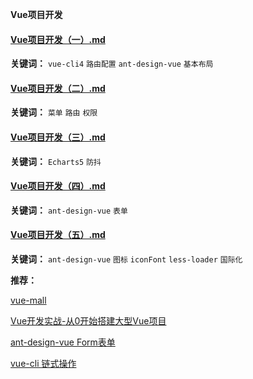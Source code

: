 **Vue项目开发**

#### [Vue项目开发（一）.md](guide/Vue项目开发/Vue项目开发（一）.md)

**关键词：** `vue-cli4` `路由配置` `ant-design-vue` `基本布局`

#### [Vue项目开发（二）.md](guide/Vue项目开发/Vue项目开发（二）.md)

**关键词：** `菜单` `路由` `权限`

#### [Vue项目开发（三）.md](guide/Vue项目开发/Vue项目开发（三）.md)

**关键词：** `Echarts5` `防抖`

#### [Vue项目开发（四）.md](guide/Vue项目开发/Vue项目开发（四）.md)

**关键词：** `ant-design-vue` `表单`

#### [Vue项目开发（五）.md](guide/Vue项目开发/Vue项目开发（五）.md)

**关键词：** `ant-design-vue` `图标` `iconFont` `less-loader` `国际化`

**推荐：**

[vue-mall](https://github.com/snowLeopard93/vue-mall)

[Vue开发实战-从0开始搭建大型Vue项目](https://time.geekbang.org/course/intro/100024601)

[ant-design-vue Form表单](https://www.antdv.com/components/form-cn/)

[vue-cli 链式操作](https://cli.vuejs.org/zh/guide/webpack.html#%E9%93%BE%E5%BC%8F%E6%93%8D%E4%BD%9C-%E9%AB%98%E7%BA%A7)
